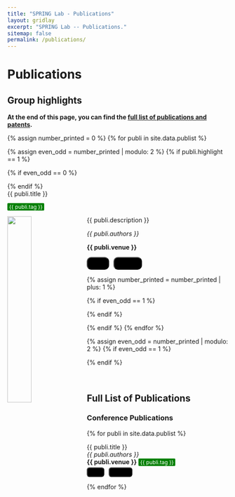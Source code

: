 ```yaml
---
title: "SPRING Lab - Publications"
layout: gridlay
excerpt: "SPRING Lab -- Publications."
sitemap: false
permalink: /publications/
---
```


# Publications

## Group highlights

**At the end of this page, you can find the [full list of publications and patents](#full-list-of-publications).**

{% assign number_printed = 0 %}
{% for publi in site.data.publist %}

{% assign even_odd = number_printed | modulo: 2 %}
{% if publi.highlight == 1 %}

{% if even_odd == 0 %}
<div class="row">
{% endif %}

<div class="col-sm-6 clearfix">
<div class="well">
  <pubtit>{{ publi.title }} </pubtit>

  <span style="background-color: green; color: white; padding: 1px 4px; border-radius: 2px; font-size: 12px;">{{ publi.tag }}</span>

<div style="clear: both;">
  <img src="{{ site.url }}{{ site.baseurl }}/images/pubpic/{{ publi.image }}" class="img-responsive" style="width: 33%; float: left; margin-right: 15px;" />
  <p>{{ publi.description }}</p>
  <p><em>{{ publi.authors }}</em></p>
</div>

  <p><strong>{{ publi.venue }}</strong></p>

<div style="display: flex; gap: 10px;">
  <a href="{{ publi.pdf }}" target="_blank">
    <button class="btn btn-primary btn-lg" style="padding: 5px 10px; border-radius: 10px; background-color: black;">
      <i class="fas fa-file-pdf" style="font-size: 15px;"></i> PDF
    </button>
  </a>

  <a href="{{ publi.project }}" target="_blank">
    <button class="btn btn-primary btn-lg" style="padding: 5px 10px; border-radius: 10px; background-color: black;">
      <i class="fas fa-project-diagram" style="font-size: 15px;"></i> Project
    </button>
  </a>
</div>

</div>
</div>

{% assign number_printed = number_printed | plus: 1 %}

{% if even_odd == 1 %}
</div>
{% endif %}

{% endif %}
{% endfor %}

{% assign even_odd = number_printed | modulo: 2 %}
{% if even_odd == 1 %}
</div>
{% endif %}

<p> &nbsp; </p>


<!-- ## Patents
<em>Milan P Allan, S Gröblacher, RA Norte, M Leeuwenhoek</em><br />Novel atomic force microscopy probes with phononic crystals<br /> PCT/NL20-20/050797 (2020)

<em>Milan P Allan</em><br /> Methods of manufacturing superconductor and phononic elements <br /> <a href="https://patents.google.com/patent/US10439125B2/en?inventor=Milan+ALLAN&oq=inventor:(Milan+ALLAN)">US10439125B2 (2016)</a> -->

## Full List of Publications

### Conference Publications
{% for publi in site.data.publist %}

  {{ publi.title }} <br />
  <em>{{ publi.authors }} </em><br />
  <strong>{{ publi.venue }}</strong> <span style="background-color: green; color: white; padding: 1px 4px; border-radius: 2px; font-size: 12px;">{{ publi.tag }}</span>
<div style="display: flex; gap: 10px; margin-top: -10px;">
  <a href="{{ publi.pdf }}" target="_blank">
    <button class="btn btn-primary btn-lg" style="padding: 2px 6px; border-radius: 6px; background-color: black; font-size: 12px;">
      <i class="fas fa-file-pdf" style="font-size: 12px;"></i> PDF
    </button>
  </a>
  <a href="{{ publi.project }}" target="_blank">
    <button class="btn btn-primary btn-lg" style="padding: 2px 6px; border-radius: 6px; background-color: black; font-size: 12px;">
      <i class="fas fa-project-diagram" style="font-size: 12px;"></i> Project
    </button>
  </a>
</div>

{% endfor %}

